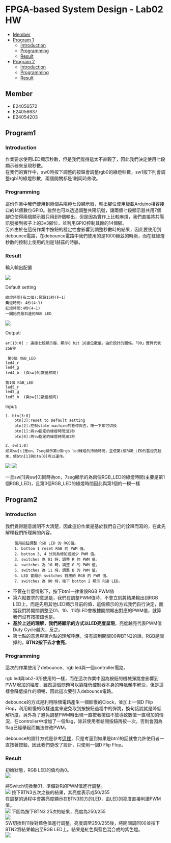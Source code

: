 FPGA-based System Design - Lab02 HW
=

* [Member](#Member)
* [Program 1](#Program1)
    * [Introduction](#Introduction1)
    * [Programming](#Programming1)
    * [Result](#Result1)
* [Program 2](#Program2)
    * [Introduction](#Introduction2)
    * [Programming](#Programming2)
    * [Result](#Result2)

<h2 id="Member">Member</h2>

- E24056572   
- E24056637   
- E24054203  

<h2 id= "Program1">Program1</h2>
<h3 id = "Introduction1">Introduction</h3>

作業要求使用LED顯示秒數，但是我們覺得這太不直觀了，因此我們決定使用七段顯示器來呈現秒數。  
在我們的實作中，sw0時按下調整的按鈕會調整rgb0的綠燈秒數，sw1按下則會調整rgb1的綠燈秒數，兩個開關都是1則同時修改。  

<h3 id = "Programming1">Programming</h3>

這份作業中我們使用到兩個共陽極七段顯示器，輸出腳位使用板載Arduino相容接口的14個數位GPIO。雖然也可以透過調整共陽訊號，讓兩個七段顯示器共用7個腳位使得兩個顯示器只用到9個輸出，但是因為實作上比較麻煩，我們直接將共陽訊號接到板子上的3v3腳位，並利用GPIO控制其餘的14個腳。  
另外由於在這份作業中按鈕的穩定性會影響到調整秒數時的結果，因此要使用到debounce電路，在debounce電路中我們使用的是1000赫茲的時脈，而在紅綠燈秒數的控制上使用的則是1赫茲的時脈。

<h3 id = "Result1">Result</h3>

輸入輸出配置  

<img src = "./images/1-2.jpg">

Default setting  

    綠燈時間(有二個):預設15秒(F~1)
    黃燈時間: 4秒(4~1)
    紅燈時間:4秒(4~1)
    一開始亮最右邊的RGB LED

<img src = "./images/1-1.jpg">

Output:

    ar[13:0] : 連接七段顯示器，顯示8 bit 16進位數值。由於設計的關係，「00」實質代表256秒  

     第0個 RGB_LED  
    led4_r  
    led4_g  
    led4_b  (與sw[0]數值相同)  

    第1個 RGB_LED  
    led5_r  
    led5_g  
    led5_b  (與sw[1]數值相同)  

Input:

    1. btn[3:0]
        btn[3]:reset to Default setting
        btn[2]:控制state machine的暫停與否，按一下即可切換
        btn[1]:將sw指定的綠燈時間加1秒
        btn[0]:將sw指定的綠燈時間減1秒

    2. sw[1:0]  
    如果sw[i]是on，7seg顯示第i個rgb led綠燈的持續時間，並使第i個RGB_LED的藍燈亮起來，使btn[1]與btn[0]可以運作。  

<img src = "./images/1-3.jpg">
<img src = "./images/1-4.jpg">

一旦sw[1]與sw[0]同時為on，7seg顯示的為兩個RGB_LED的綠燈時間(主要是第1個RGB_LED)，且第0個RGB_LED的綠燈時間因此與第1個的一模一樣  

<h2 id= "Program2">Program2</h2>
<h3 id = "Introduction2">Introduction</h3>

我們覺得題意說明不大清楚，因此這份作業是基於我們自己的詮釋而寫的，在此先解釋我們所理解的內容。  
    
        使用按鈕調整 RGB LED 的 RGB值。
        1. botton 1 reset RGB 的 PWM 值。
        2. botton 3, 4 分別為增加或減少 PWM 值。
        3. switches 為 01 時，調整 R 的 PWM 值。
        4. switches 為 10 時，調整 G 的 PWM 值。
        5. switches 為 11 時，調整 B 的 PWM 值。
        6. LED 會顯示 switches 對應的 RGB 的 PWM 值。
        7. switches 為 00 時，按下 botton 2 顯示 RGB LED。

-   不管在什麼情形下，按下btn1一律重設RGB PWM值
-   第六點要求的意思是，我們在調整PWM值時，不會立刻將結果輸出到RGB LED上，而是先用其他LED顯示目前的值，這個顯示的方式我們自行決定，而當我們將開關調整至01、10、11時LED會根據開關輸出對應的PWM值，就算我們沒有按按鈕也是。 
-   **基於上述的理解，我們將顯示的方式以LED亮度呈現**，亮度越亮代表PWM值Duty Cycle越大，反之。
-   第七點的意思與第六點的理解呼應，沒有調到開關00與BTN2的話，RGB是關掉的，**BTN2按下去才會亮**。  

<h3 id = "Programming2">Programming</h3>

這次的作業使用了debounce、rgb led與一個controller電路。  
  
rgb led與lab2-3所使用的一樣，而在這次作業中因為按鈕的機械彈跳會影響到PWM增加的幅度，雖然這個問題可以靠降低控制器本身的時脈頻率解決，但是這樣會降低操作的順暢，因此這次要引入debounce電路。  
  
debounce的方式是利用除頻電路產生一個較慢的Clock，並加上一個D Flip Flop，利用較慢的取樣速度來避免取到按按鈕過程中的彈跳，換句話說就是降低解析度。另外為了避免調整PWM時出現一直按著按鈕不放導致數值一直增加的情況，在controller中增加了一個flag，除非使用者鬆開按鈕再按一次，否則會因為flag已經舉起而無法修改PWM。  

debounce的設計方式是參考<a href="https://www.fpga4student.com/2017/04/simple-debouncing-verilog-code-for.html">這裡</a>，只是考量到如果是btn1的話就會允許使用者一直按著按鈕，因此我們更改了設計，只使用一個D Flip Flop。
  


<h3 id = "Result2">Result</h3>

初始狀態，RGB LED的值均為0。  
<img src = "./images/2-1.jpg">

將Switch切換至01，準備對R的PWM值進行調整。  
<img src = "./images/2-2.jpg">
按下BTN3五次之後的結果，其亮度表示成50/255    
在調整的過程中會將亮度顯示在BTN3前方的LED，由LED的亮度直接判讀PWM值。  
<img src = "./images/2-3.jpg">
下圖為按下BTN3 25次的結果，亮度為250/255  
<img src = "./images/2-4.jpg">   
SW切換到11後對藍色值進行調整，亮度調至250/255後，將開關調回00並按下BTN2將結果輸出至RGB LED上。結果是紅色與藍色混合成的紫色燈。      
<img src = "./images/2-5.jpg">
